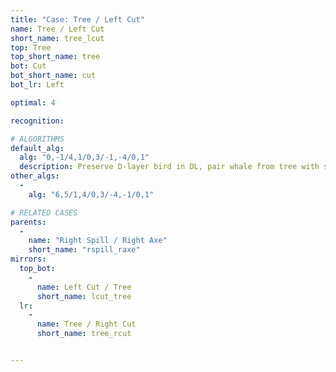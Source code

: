 ```yaml
---
title: "Case: Tree / Left Cut"
name: Tree / Left Cut
short_name: tree_lcut
top: Tree
top_short_name: tree
bot: Cut
bot_short_name: cut
bot_lr: Left

optimal: 4

recognition:

# ALGORITHMS
default_alg:
  alg: "0,-1/4,1/0,3/-1,-4/0,1"
  description: Preserve D-layer bird in DL, pair whale from tree with same-color bird.
other_algs:
  -
    alg: "6,5/1,4/0,3/-4,-1/0,1"

# RELATED CASES
parents:
  -
    name: "Right Spill / Right Axe"
    short_name: "rspill_raxe"
mirrors:
  top_bot:
    -
      name: Left Cut / Tree
      short_name: lcut_tree
  lr:
    -
      name: Tree / Right Cut
      short_name: tree_rcut


---
```


